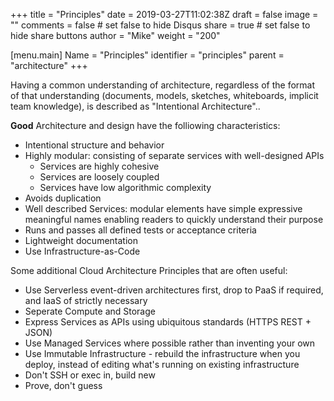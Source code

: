 +++
title = "Principles"
date = 2019-03-27T11:02:38Z
draft = false
image = ""
comments = false # set false to hide Disqus
share = true	# set false to hide share buttons
author = "Mike"
weight = "200"

[menu.main] 
    Name = "Principles" 
    identifier = "principles"
    parent = "architecture"
+++

Having a common understanding of architecture, regardless of the format of that understanding (documents, models, sketches, whiteboards, implicit team knowledge), is described as "Intentional Architecture"..

**Good** Architecture and design have the folliowing characteristics:

* Intentional structure and behavior
* Highly modular: consisting of separate services with well-designed APIs
    * Services are highly cohesive
    * Services are loosely coupled
    * Services have low algorithmic complexity
* Avoids duplication
* Well described Services: modular elements have simple expressive meaningful names enabling readers to quickly understand their purpose
* Runs and passes all defined tests or acceptance criteria
* Lightweight documentation
* Use Infrastructure-as-Code

Some additional Cloud Architecture Principles that are often useful:

* Use Serverless event-driven architectures first, drop to PaaS if required, and IaaS of strictly necessary
* Seperate Compute and Storage
* Express Services as APIs using ubiquitous standards (HTTPS REST + JSON)
* Use Managed Services where possible rather than inventing your own
* Use Immutable Infrastructure - rebuild the infrastructure when you deploy, instead of editing what's running on existing infrastructure
* Don't SSH or exec in, build new
* Prove, don't guess

